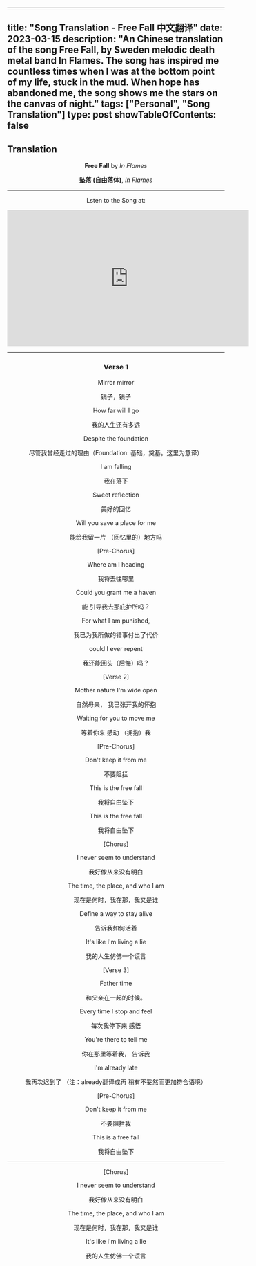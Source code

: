 
---
title: "Song Translation - Free Fall 中文翻译"
date: 2023-03-15
description: "An Chinese translation of the song Free Fall, by Sweden melodic death metal band In Flames. The song has inspired me countless times when I was at the bottom point of my life, stuck in the mud. When hope has abandoned me, the song shows me the stars on the canvas of night."
tags: ["Personal", "Song Translation"]
type: post
showTableOfContents: false
---

## Translation
<div align="center">

**Free Fall** by *In Flames*   

**坠落 (自由落体)**, *In Flames*   

<hr>

Lsten to the Song at:

<iframe width="560" height="315" src="https://www.youtube.com/embed/qj7sammYKTc" title="YouTube video player" frameborder="0" allow="accelerometer; autoplay; clipboard-write; encrypted-media; gyroscope; picture-in-picture; web-share" allowfullscreen></iframe>

<hr>
<h3>Verse 1</h3>

Mirror mirror

镜子，镜子

How far will I go

我的人生还有多远

Despite the foundation 

尽管我曾经走过的理由（Foundation: 基础，奠基。这里为意译）

I am falling

我在落下

Sweet reflection

美好的回忆

Will you save a place for me

能给我留一片 （回忆里的）地方吗


[Pre-Chorus]

Where am I heading

我将去往哪里

Could you grant me a haven

能 引导我去那庇护所吗？

For what I am punished,

我已为我所做的错事付出了代价

could I ever repent

我还能回头（后悔）吗？

[Verse 2]

Mother nature I'm wide open

自然母亲， 我已张开我的怀抱

Waiting for you to move me

等着你来 感动 （拥抱）我

[Pre-Chorus]

Don't keep it from me

不要阻拦

This is the free fall

我将自由坠下

This is the free fall

我将自由坠下


[Chorus]

I never seem to understand

我好像从来没有明白

The time, the place, and who I am

现在是何时，我在那，我又是谁

Define a way to stay alive

告诉我如何活着

It's like I'm living a lie

我的人生仿佛一个谎言

[Verse 3]

Father time

和父亲在一起的时候。

Every time I stop and feel

每次我停下来 感悟

You're there to tell me

你在那里等着我， 告诉我

I'm already late

我再次迟到了  （注：already翻译成再 稍有不妥然而更加符合语境）

[Pre-Chorus]

Don't keep it from me

不要阻拦我

This is a free fall

我将自由坠下

<hr>
[Chorus]

I never seem to understand

我好像从来没有明白

The time, the place, and who I am

现在是何时，我在那，我又是谁

It's like I'm living a lie

我的人生仿佛一个谎言

